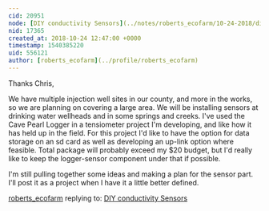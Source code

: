 ```yaml
---
cid: 20951
node: [DIY conductivity Sensors](../notes/roberts_ecofarm/10-24-2018/diy-conductivity-sensors)
nid: 17365
created_at: 2018-10-24 12:47:00 +0000
timestamp: 1540385220
uid: 556121
author: [roberts_ecofarm](../profile/roberts_ecofarm)
---
```


Thanks Chris,

We have multiple injection well sites in our county, and more in the works, so we are planning on covering a large area.  We will be installing sensors at drinking water wellheads and in some springs and creeks.  I've used the Cave Pearl Logger in a tensiometer project I'm developing, and like how it has held up in the field.  For this project I'd like to have the option for data storage on an sd card as well as developing an up-link option where feasible.  Total package will probably exceed my $20 budget, but I'd really like to keep the logger-sensor component under that if possible.

I'm still pulling together some ideas and making a plan for the sensor part. I'll post it as a project when I have it a little better defined.  

[roberts_ecofarm](../profile/roberts_ecofarm) replying to: [DIY conductivity Sensors](../notes/roberts_ecofarm/10-24-2018/diy-conductivity-sensors)

